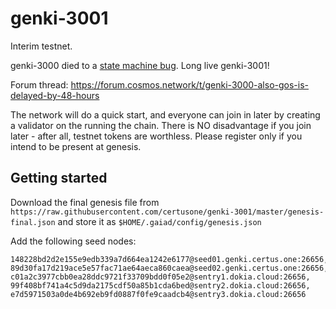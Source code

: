 # genki-3001

Interim testnet. 

genki-3000 died to a [state machine bug](https://github.com/tendermint/tendermint/issues/3003). 
Long live genki-3001!

Forum thread: https://forum.cosmos.network/t/genki-3000-also-gos-is-delayed-by-48-hours

The network will do a quick start, and everyone can join in later by creating a validator
on the running the chain. There is NO disadvantage if you join later - after all, testnet
tokens are worthless. Please register only if you intend to be present at genesis.

## Getting started

Download the final genesis file from `https://raw.githubusercontent.com/certusone/genki-3001/master/genesis-final.json` and store it as `$HOME/.gaiad/config/genesis.json`

Add the following seed nodes:

    148228bd2d2e155e9edb339a7d664ea1242e6177@seed01.genki.certus.one:26656,
    89d30fa17d219ace5e57fac71ae64aeca860caea@seed02.genki.certus.one:26656,
    c01a2c3977cbb0ea28ddc9721f33709bdd0f05e2@sentry1.dokia.cloud:26656,
    99f408bf741a4c5d9da2175cdf50a85b1cda6bed@sentry2.dokia.cloud:26656,
    e7d5971503a0de4b692eb9fd0887f0fe9caadcb4@sentry3.dokia.cloud:26656
